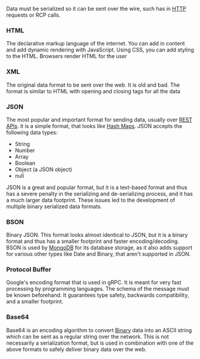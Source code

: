 
Data must be serialized so it can be sent over the wire, such has in [HTTP](HTTP.md) requests or RCP calls.


### HTML
The declarative markup language of the internet. You can add in content and add dynamic rendering with JavaScript. Using CSS, you can add styling to the HTML. Browsers render HTML for the user


### XML
The original data format to be sent over the web. It is old and bad. The format is similar to HTML with opening and closing tags for all the data


### JSON
The most popular and important format for sending data, usually over [REST APIs](REST%20API.md). it is a simple format, that looks like [Hash Maps](../Data%20Structures%20&%20Algorithms/Data%20Structures/Hash%20Maps.md). JSON accepts the following data types:

- String
- Number
- Array
- Boolean
- Object (a JSON object)
- null

JSON is a great and popular format, but it is a text-based format and thus has a severe penalty in the serializing and de-serializing process, and it has a much larger data footprint. These issues led to the development of multiple binary serialized data formats.


### BSON
Binary JSON. This format looks almost identical to JSON, but it is a binary format and thus has a smaller footprint and faster encoding/decoding. BSON is used by [MongoDB](../Databases/Document%20Databases.md) for its database storage, as it also adds support for various other types like Date and Binary, that aren't supported in JSON.


### Protocol Buffer
Google's encoding format that is used in gRPC. It is meant for very fast processing by programming languages. The schema of the message must be known beforehand. It guarantees type safety, backwards compatibility, and a smaller footprint.


### Base64
Base64 is an encoding algorithm to convert [Binary](../Electrical%20Engineering/Digital/Binary.md) data into an ASCII string which can be sent as a regular string over the network. This is not necessarily a serialization format, but is used in combination with one of the above formats to safely deliver binary data over the web.